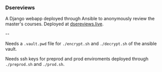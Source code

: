 ### Dsereviews
A Django webapp deployed through Ansible to anonymously review the master's courses. 
Deployed at [dsereviews.live](https://dsereviews.live).

--

Needs a `.vault.pwd` file for `./encrypt.sh` and `./decrypt.sh` of the ansible vault.

Needs ssh keys for preprod and prod enviroments deployed through `./preprod.sh` and `./prod.sh`.
